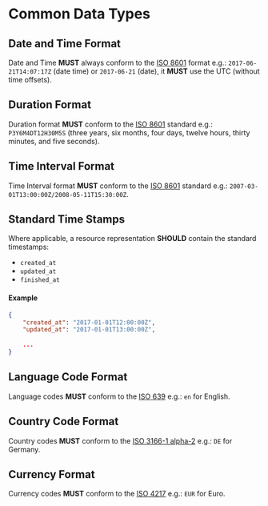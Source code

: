 # Common Data Types

## Date and Time Format
Date and Time **MUST** always conform to the [ISO 8601](https://en.wikipedia.org/wiki/ISO_8601) format e.g.: `2017-06-21T14:07:17Z` (date time) or `2017-06-21` (date), it **MUST** use the UTC (without time offsets).

## Duration Format
Duration format **MUST** conform to the [ISO 8601](https://en.wikipedia.org/wiki/ISO_8601) standard e.g.: `P3Y6M4DT12H30M5S` (three years, six months, four days, twelve hours, thirty minutes, and five seconds).

## Time Interval Format
Time Interval format **MUST** conform to the [ISO 8601](https://en.wikipedia.org/wiki/ISO_8601) standard e.g.: `2007-03-01T13:00:00Z/2008-05-11T15:30:00Z`.

## Standard Time Stamps
Where applicable, a resource representation **SHOULD** contain the standard timestamps:

- `created_at`
- `updated_at`
- `finished_at`

#### Example

```json
{
    "created_at": "2017-01-01T12:00:00Z",
    "updated_at": "2017-01-01T13:00:00Z",
    
    ...
}
```

## Language Code Format
Language codes **MUST** conform to the [ISO 639](https://en.wikipedia.org/wiki/List_of_ISO_639-1_codes) e.g.: `en` for English.

## Country Code Format
Country codes **MUST** conform to the [ISO 3166-1 alpha-2](https://en.wikipedia.org/wiki/ISO_3166-1_alpha-2) e.g.: `DE` for Germany.

## Currency Format
Currency codes **MUST** conform to the [ISO 4217](https://en.wikipedia.org/wiki/ISO_4217) e.g.: `EUR` for Euro.
